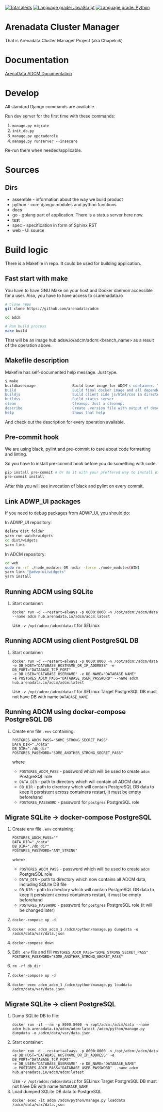 [![Total alerts](https://img.shields.io/lgtm/alerts/g/arenadata/adcm.svg?logo=lgtm&logoWidth=18)](https://lgtm.com/projects/g/arenadata/adcm/alerts/)
[![Language grade: JavaScript](https://img.shields.io/lgtm/grade/javascript/g/arenadata/adcm.svg?logo=lgtm&logoWidth=18)](https://lgtm.com/projects/g/arenadata/adcm/context:javascript)
[![Language grade: Python](https://img.shields.io/lgtm/grade/python/g/arenadata/adcm.svg?logo=lgtm&logoWidth=18)](https://lgtm.com/projects/g/arenadata/adcm/context:python)

# Arenadata Cluster Manager

That is Arenadata Cluster Manager Project (aka Chapelnik)

# Documentation

[ArenaData ADCM Documentation](http://docs.arenadata.io/adcm/)

# Develop

All standard Django commands are available.

Run dev server for the first time with these commands:
1. `manage.py migrate`
2. `init_db.py`
3. `manage.py upgraderole`
4. `manage.py runserver --insecure`

Re-run them when needed/applicable.

# Sources

## Dirs

* assemble - information about the way we build product
* python - core django modules and python functions
* docs 
* go - golang part of application. There is a status server here now.
* test 
* spec - specification in form of Sphinx RST 
* web - UI source

# Build logic

There is a Makefile in repo. It could be used for building application.

## Fast start with make

You have to have GNU Make on your host and Docker daemon accessible for a user. Also, you have to have access to ci.arenadata.io

```sh
# Clone repo
git clone https://github.com/arenadata/adcm

cd adcm

# Run build process
make build
```

That will be an image hub.adsw.io/adcm/adcm:<branch_name> as a result of the operation above.

## Makefile description

Makefile has self-documented help message. Just type.

```sh
$ make
buildbaseimage                 Build base image for ADCM's container. That is alpine with all packages.
build                          Build final docker image and all depended targets except baseimage.
buildjs                        Build client side js/html/css in directory wwwroot
buildss                        Build status server
clean                          Cleanup. Just a cleanup.
describe                       Create .version file with output of describe
help                           Shows that help
```

And check out the description for every operation available.

## Pre-commit hook

We are using black, pylint and pre-commit to care about code formatting and linting.

So you have to install pre-commit hook before you do something with code.

``` sh
pip install pre-commit # Or do it with your preffered way to install pip packages
pre-commit install
```

After this you will see invocation of black and pylint on every commit.

## Link ADWP_UI packages

If you need to debug packages from ADWP_UI, you should do:

In ADWP_UI repository:
```sh
delete dist folder
yarn run watch:widgets
cd dist/widgets
yarn link
```

In ADCM repository:
```sh
cd web
sudo rm -rf ./node_modules OR rmdir -force ./node_modules(WIN)
yarn link "@adwp-ui/widgets"
yarn install
```

## Running ADCM using SQLite

1. Start container:

    ```shell
    docker run -d --restart=always -p 8000:8000 -v /opt/adcm:/adcm/data --name adcm hub.arenadata.io/adcm/adcm:latest
    ```

    Use `-v /opt/adcm:/adcm/data:Z` for SELinux

## Running ADCM using client PostgreSQL DB

1. Start container:
   ```shell
   docker run -d --restart=always -p 8000:8000 -v /opt/adcm:/adcm/data 
   -e DB_HOST="DATABASE_HOSTNAME_OR_IP_ADDRESS" -e DB_PORT="DATABASE_TCP_PORT" 
   -e DB_USER="DATABASE_USERNAME" -e DB_NAME="DATABASE_NAME" 
   -e POSTGRES_ADCM_PASS="DATABASE_USER_PASSWORD" --name adcm hub.arenadata.io/adcm/adcm:latest
   ```
   Use `-v /opt/adcm:/adcm/data:Z` for SELinux
   Target PostgreSQL DB must not have DB with name `DATABASE_NAME`

## Running ADCM using docker-compose PostgreSQL DB
1. Create env file `.env` containing:

   ```shell
   POSTGRES_ADCM_PASS="SOME_STRONG_SECRET_PASS"
   DATA_DIR="./data"
   DB_DIR="./db_dir"
   POSTGRES_PASSWORD="SOME_ANOTHER_STRONG_SECRET_PASS"
   ```
   where
   - `POSTGRES_ADCM_PASS` - password which will be used to create `adcm` PostgreSQL role
   - `DATA_DIR` - path to directory which will contain all ADCM data
   - `DB_DIR` - path to directory which will contain PostgreSQL DB data to keep it persistent 
   across containers restart, it must be empty beforehand
   - `POSTGRES_PASSWORD` - password for `postgres` PostgreSQL role

## Migrate SQLite -> docker-compose PostgreSQL

1. Create env file `.env` containing:

   ```shell
   POSTGRES_ADCM_PASS=""
   DATA_DIR="./data"
   DB_DIR="./db_dir"
   POSTGRES_PASSWORD="ANY_STRING"
   ```
   where
   - `POSTGRES_ADCM_PASS` - password which will be used to create `adcm` PostgreSQL role
   - `DATA_DIR` - path to directory which now contains all ADCM data, including SQLite DB file
   - `DB_DIR` - path to directory which will contain PostgreSQL DB data to keep it persistent
   across containers restart, it must be empty beforehand
   - `POSTGRES_PASSWORD` - password for `postgres` PostgreSQL role (it will be changed later)

2. `docker-compose up -d`
3. `docker exec adcm_adcm_1 /adcm/python/manage.py dumpdata -o /adcm/data/var/data.json`
4. `docker-compose down`
5. Edit `.env` file and fill `POSTGRES_ADCM_PASS="SOME_STRONG_SECRET_PASS"`
   `POSTGRES_PASSWORD="SOME_ANOTHER_STRONG_SECRET_PASS"`
6. `rm -rf db_dir`
7. `docker-compose up -d`
8. `docker exec adcm_adcm_1 /adcm/python/manage.py loaddata /adcm/data/var/data.json`

## Migrate SQLite -> client PostgreSQL
1. Dump SQLite DB to file:
   ```shell
   docker run -it --rm -p 8000:8000 -v /opt/adcm:/adcm/data --name adcm hub.arenadata.io/adcm/adcm:latest /adcm/python/manage.py dumpdata -o /adcm/data/var/data.json
   ```
2. Start container:
   ```shell
   docker run -d --restart=always -p 8000:8000 -v /opt/adcm:/adcm/data 
   -e DB_HOST="DATABASE_HOSTNAME_OR_IP_ADDRESS" -e DB_PORT="DATABASE_TCP_PORT" 
   -e DB_USER="DATABASE_USERNAME" -e DB_NAME="DATABASE_NAME" 
   -e POSTGRES_ADCM_PASS="DATABASE_USER_PASSWORD" --name adcm hub.arenadata.io/adcm/adcm:latest
   ```
   Use `-v /opt/adcm:/adcm/data:Z` for SELinux
   Target PostgreSQL DB must not have DB with name `DATABASE_NAME`
3. Load dumped SQLite DB data to PostgreSQL
   ```shell
   docker exec -it adcm /adcm/python/manage.py loaddata /adcm/data/var/data.json
   ```
